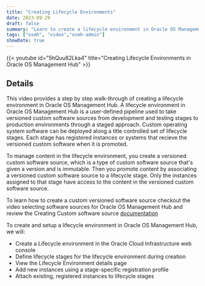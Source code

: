 ```yaml
---
title: "Creating Lifecycle Environments"
date: 2023-09-29
draft: false
summary: "Learn to create a lifecycle environment in Oracle OS Management Hub."
tags: ["osmh", "video","osmh-admin"]
showDate: true
---
```


{{< youtube id="5hQuu82Lka4" title="Creating Lifecycle Environments in Oracle OS Management Hub" >}}

## Details

This video provides a step by step walk-through of creating a lifecycle environment in Oracle OS Management Hub. A lifecycle environment in Oracle OS Management Hub is a user-defined pipeline used to take versioned custom software sources from development and testing stages to production environments through a staged approach. Custom operating system software can be deployed along a title controlled set of lifecycle stages. Each stage has registered instances or systems that recieve the versioned custom software when it is promoted.

To manage content in the lifecycle environment, you create a versioned custom software source, which is a type of custom software source that's given a version and is immutable. Then you promote content by associating a versioned custom software source to a lifecycle stage. Only the instances assigned to that stage have access to the content in the versioned custom software source.

To learn how to create a custom versioned software source checkout the video selecting software sources for Oracle OS Management Hub and review the Creating Custom software source [documentation](https://docs.oracle.com/iaas/osmh/doc)

To create and setup a lifecycle environment in Oracle OS Management Hub, we will:

- Create a Lifecycle environment in the Oracle Cloud Infrastructure web console
- Define lifecycle stages for the lifecycle environment during creation
- View the Lifecycle Environment details page
- Add new instances using a stage-specific registration profile
- Attach existing, registered instances to lifecycle stages
